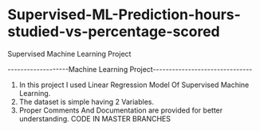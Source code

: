 # Supervised-ML-Prediction-hours-studied-vs-percentage-scored
Supervised Machine Learning Project

-------------------Machine Learning Project-------------------------------
1. In this project I used Linear Regression Model Of Supervised Machine Learning.
2. The dataset is simple having 2 Variables.
3. Proper Comments And Documentation are provided for better understanding.
CODE IN MASTER BRANCHES
